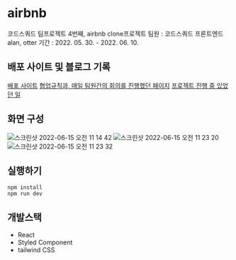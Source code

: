 # airbnb
코드스쿼드 팀프로젝트 4번째, airbnb clone프로젝트
팀원 : 코드스쿼드 프론트엔드 alan, otter
기간 : 2022. 05. 30. - 2022. 06. 10.

## 배포 사이트 및 블로그 기록
[배포 사이트](http://otterp.s3-website.ap-northeast-2.amazonaws.com/)
[협업규칙과, 매일 팀원간의 회의를 진행했던 페이지](https://www.notion.so/5fbf236e78d34110b740ce47e5f2509a)
[프로젝트 진행 중 있었던 일](https://otter-log.world/projects/airbnb-clone)

## 화면 구성
![스크린샷 2022-06-15 오전 11 14 42](https://user-images.githubusercontent.com/87624756/189676342-691a9156-7849-4ac9-ad6a-a4482e53d4dc.png)
![스크린샷 2022-06-15 오전 11 23 20](https://user-images.githubusercontent.com/87624756/189676360-11e9d59b-3267-4351-9bfc-a3fd45bd63d7.png)
![스크린샷 2022-06-15 오전 11 23 32](https://user-images.githubusercontent.com/87624756/189676451-17b0b6f5-6063-4d3c-bc44-70babd4bfb78.png)

## 실행하기

```shell
npm install
npm run dev
```

## 개발스택

- React
- Styled Component
- tailwind CSS
